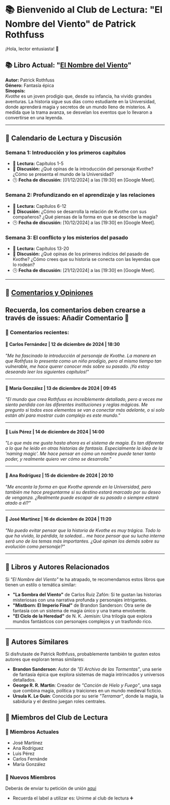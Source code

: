 # 📚 Bienvenido al Club de Lectura: **"El Nombre del Viento"** de Patrick Rothfuss

¡Hola, lector entusiasta! 👋  

## 📚 **Libro Actual: "[El Nombre del Viento](https://github.com/savamidev/BookTrack/blob/687ae133ca2c88352343f6d4baa96d9ae83e3b5d/Biblioteca/El%20Nombre%20del%20Viento.md)"**  
**Autor:** Patrick Rothfuss  
**Género:** Fantasía épica  
**Sinopsis:**  
*Kvothe* es un joven prodigio que, desde su infancia, ha vivido grandes aventuras. La historia sigue sus días como estudiante en la Universidad, donde aprenderá magia y secretos de un mundo lleno de misterios. A medida que la trama avanza, se desvelan los eventos que lo llevaron a convertirse en una leyenda.  

---

## 📅 **Calendario de Lectura y Discusión**

### **Semana 1: Introducción y los primeros capítulos**  
- 📖 **Lectura:** Capítulos 1-5  
- 💬 **Discusión:** ¿Qué opinas de la introducción del personaje Kvothe? ¿Cómo se presenta el mundo de la Universidad?  
- 🕒 **Fecha de discusión:** [01/12/2024] a las [19:30] en [Google Meet].  

### **Semana 2: Profundizando en el aprendizaje y las relaciones**  
- 📖 **Lectura:** Capítulos 6-12  
- 💬 **Discusión:** ¿Cómo se desarrolla la relación de Kvothe con sus compañeros? ¿Qué piensas de la forma en que se describe la magia?  
- 🕒 **Fecha de discusión:** [10/12/2024] a las [19:30] en [Google Meet].  

### **Semana 3: El conflicto y los misterios del pasado**  
- 📖 **Lectura:** Capítulos 13-20  
- 💬 **Discusión:** ¿Qué opinas de los primeros indicios del pasado de Kvothe? ¿Cómo crees que su historia se conecta con las leyendas que lo rodean?  
- 🕒 **Fecha de discusión:** [21/12/2024] a las [19:30] en [Google Meet].  

---

## 💬 **[Comentarios y Opiniones](https://github.com/savamidev/BookTrack/issues)**
## Recuerda, los comentarios deben crearse a través de issues: Añadir Comentario 💬
### 📝 **Comentarios recientes:**

#### 👤 **Carlos Fernández** | 12 de diciembre de 2024 | 18:30
*"Me ha fascinado la introducción al personaje de Kvothe. La manera en que Rothfuss lo presenta como un niño prodigio, pero al mismo tiempo tan vulnerable, me hace querer conocer más sobre su pasado. ¡Ya estoy deseando leer los siguientes capítulos!"*  

---

#### 👤 **María González** | 13 de diciembre de 2024 | 09:45
*"El mundo que crea Rothfuss es increíblemente detallado, pero a veces me siento perdida con las diferentes instituciones y reglas mágicas. Me pregunto si todos esos elementos se van a conectar más adelante, o si solo están ahí para mostrar cuán complejo es este mundo."*  

---

#### 👤 **Luis Pérez** | 14 de diciembre de 2024 | 14:00
*"Lo que más me gusta hasta ahora es el sistema de magia. Es tan diferente a lo que he leído en otras historias de fantasía. Especialmente la idea de la 'naming magic'. Me hace pensar en cómo un nombre puede tener tanto poder, y realmente quiero ver cómo se desarrolla."*  

---

#### 👤 **Ana Rodríguez** | 15 de diciembre de 2024 | 20:10
*"Me encanta la forma en que Kvothe aprende en la Universidad, pero también me hace preguntarme si su destino estará marcado por su deseo de venganza. ¿Realmente puede escapar de su pasado o siempre estará atado a él?"*  

---

#### 👤 **José Martínez** | 16 de diciembre de 2024 | 11:20
*"No puedo evitar pensar que la historia de Kvothe es muy trágica. Todo lo que ha vivido, la pérdida, la soledad... me hace pensar que su lucha interna será uno de los temas más importantes. ¿Qué opinan los demás sobre su evolución como personaje?"*  

---

## 🔄 **Libros y Autores Relacionados**

Si *"El Nombre del Viento"* te ha atrapado, te recomendamos estos libros que tienen un estilo o temática similar:

- **"La Sombra del Viento"** de Carlos Ruiz Zafón: Si te gustan las historias misteriosas con una narrativa profunda y personajes intrigantes.
- **"Mistborn: El Imperio Final"** de Brandon Sanderson: Otra serie de fantasía con un sistema de magia único y una trama envolvente.
- **"El Ciclo de la Heredad"** de N. K. Jemisin: Una trilogía que explora mundos fantásticos con personajes complejos y un trasfondo rico.

---

## 🧠 **Autores Similares**

Si disfrutaste de Patrick Rothfuss, probablemente también te gusten estos autores que exploran temas similares:

- **Brandon Sanderson**: Autor de *"El Archivo de las Tormentas"*, una serie de fantasía épica que explora sistemas de magia intrincados y universos detallados.
- **George R. R. Martin**: Creador de *"Canción de Hielo y Fuego"*, una saga que combina magia, política y traiciones en un mundo medieval ficticio.
- **Ursula K. Le Guin**: Conocida por su serie *"Terramar"*, donde la magia, la sabiduría y el destino juegan roles centrales.

## 👥 **Miembros del Club de Lectura**

### 🌟 **Miembros Actuales**
- José Martínez
- Ana Rodríguez 
- Luis Pérez  
- Carlos Fernánde
- María González

### 🚀 **Nuevos Miembros**
Deberás de enviar tu petición de unión [aqui](https://github.com/savamidev/BookTrack/issues)
- Recuerda el label a utilizar es: Unirme al club de lectura ➕


